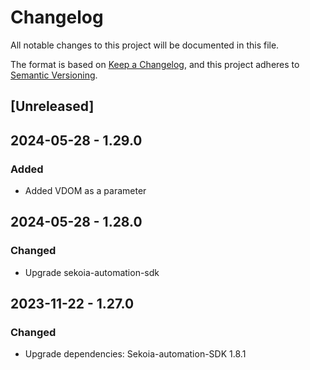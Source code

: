 # Changelog

All notable changes to this project will be documented in this file.

The format is based on [Keep a Changelog](https://keepachangelog.com/en/1.0.0/),
and this project adheres to [Semantic Versioning](https://semver.org/spec/v2.0.0.html).

## [Unreleased]

## 2024-05-28 - 1.29.0

### Added

- Added VDOM as a parameter

## 2024-05-28 - 1.28.0

### Changed

- Upgrade sekoia-automation-sdk

## 2023-11-22 - 1.27.0

### Changed

- Upgrade dependencies: Sekoia-automation-SDK 1.8.1
